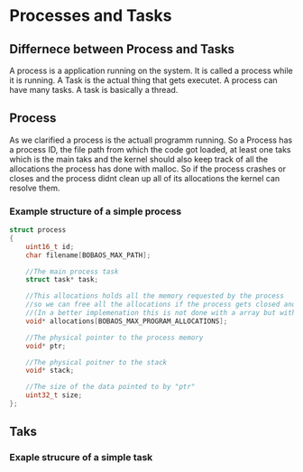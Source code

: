 # Processes and Tasks

## Differnece between Process and Tasks
A process is a application running on the system. It is called a process while it is running. A Task is the actual thing that gets executet. A process can have many tasks. A task is basically a thread.

## Process
As we clarified a process is the actuall programm running. So a Process has a process ID, the file path from which the code got loaded, at least one taks which is the main taks and the kernel should also keep track of all the allocations the process has done with malloc. So if the process crashes or closes and the process didnt clean up all of its allocations the kernel can resolve them.

### Example structure of a simple process
``` c
struct process
{
    uint16_t id;
    char filename[BOBAOS_MAX_PATH];

    //The main process task
    struct task* task;

    //This allocations holds all the memory requested by the process
    //so we can free all the allocations if the process gets closed and the process didnt free them themself
    //(In a better implemenation this is not done with a array but with a pointer and dynamic memory but to keep it simple its a array)
    void* allocations[BOBAOS_MAX_PROGRAM_ALLOCATIONS];

    //The physical pointer to the process memory
    void* ptr;

    //The physical poitner to the stack
    void* stack;

    //The size of the data pointed to by "ptr"
    uint32_t size;
};
```

## Taks

### Exaple strucure of a simple task